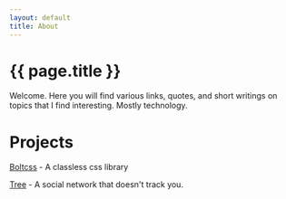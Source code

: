 ```yaml
---
layout: default
title: About
---
```

# {{ page.title }} <i class="fa fa-bolt"></i>
Welcome. Here you will find various links, quotes, and short writings on topics that I find interesting. Mostly technology.

# Projects

[Boltcss](https://boltcss.com) - A classless css library

[Tree](https://github.com/tbolt/tree) - A social network that doesn't track you. 


